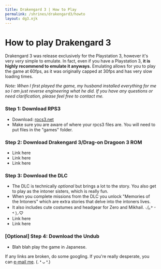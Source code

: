 ```yaml
---
title: Drakengard 3 | How to Play
permalink: /shrines/drakengard3/howto
layout: dg3.njk
---
```

# How to play Drakengard 3

Drakengard 3 was release exclusively for the Playstation 3, however it's very *very* simple to emulate. In fact, even if you have a Playstation 3, **it is highly recommend to emulate it anyways.** Emulating allows for you to play the game at 60fps, as it was originally capped at 30fps and has very slow loading times.

*Note: When I first played the game, my husband installed everything for me so I am just reverse engineering what he did. If you have any questions or need clarification, please feel free to contact me.*

### Step 1: Download RPS3
- Download: [rpcs3.net](https://rpcs3.net)
- Make sure you are aware of where your rpcs3 files are. You will need to put files in the "games" folder.

### Step 2: Download Drakengard 3/Drag-on Dragoon 3 ROM
- Link here
- Link here
- Link here

### Step 3: Download the DLC
- The DLC is technically *optional* but brings a lot to the story. You also get to play as the intoner sisters, which is really fun.
- When you complete missions from the DLC you unlock "Memories of the Intoners" which are extra stories that delve into the intoners lives.
- It also includes cute costumes and headgear for Zero and Mikhail.  ⸜(｡˃ ᵕ ˂ )⸝♡
- Link here
- Link here


### [Optional] Step 4: Download the Undub
- Blah blah play the game in Japanese.

If any links are broken, do some googling. If you're really desperate, you can [e-mail me](mailto:hello@snails.town). (. ❛ ᴗ ❛.)